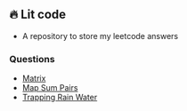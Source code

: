 ## :fire: Lit code 
- A repository to store my leetcode answers
### Questions
- [Matrix](https://github.com/tminhduc2811/lit-code/blob/main/questions/matrix.md)
- [Map Sum Pairs](https://github.com/tminhduc2811/lit-code/blob/main/questions/map-sum-pair.md)
- [Trapping Rain Water](https://github.com/tminhduc2811/lit-code/blob/main/questions/trapping-rain-water.md)


